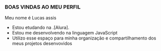 ### BOAS VINDAS AO MEU PERFIL 

 Meu nome é Lucas assis 

 - Estou etudando na .[Alura].
 - Estou me desenvolvendo na linguagem JavaScript
 - Utilizo esse espaço para minha organização e compartilhamento dos meus projetos desenvovidos


